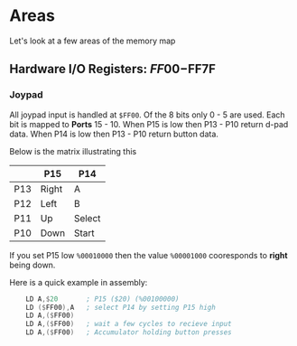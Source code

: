 # Areas

Let's look at a few areas of the memory map

## Hardware I/O Registers: $FF00-$FF7F 

### Joypad

All joypad input is handled at `$FF00`. Of the 8 bits only 0 - 5 are used. Each bit is mapped to **Ports** 15 - 10. When P15 is low then P13 - P10 return d-pad data. When P14 is low then P13 - P10 return button data.

Below is the matrix illustrating this

|        | P15 | P14 |
| ------ | ------ | ------ |
| P13 | Right | A |
| P12 | Left | B |
| P11 | Up | Select |
| P10 | Down | Start |

If you set P15 low `%00010000` then the value `%00001000` cooresponds to **right** being down. 

Here is a quick example in assembly:

```nasm
    LD A,$20       ; P15 ($20) (%00100000)
    LD ($FF00),A   ; select P14 by setting P15 high
    LD A,($FF00)
    LD A,($FF00)   ; wait a few cycles to recieve input
    LD A,($FF00)   ; Accumulator holding button presses
```
